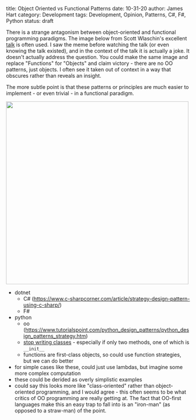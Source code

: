 title: Object Oriented vs Functional Patterns
date: 10-31-20
author: James Hart
category: Development
tags: Development, Opinion, Patterns, C#, F#, Python
status: draft

There is a strange antagonism between object-oriented and functional programming paradigms.
The image below from Scott Wlaschin's excellent [talk](https://www.youtube.com/watch?v=E8I19uA-wGY) is often used.
I saw the meme before watching the talk (or even knowing the talk existed), and in the context of the talk it is actually a joke.
It doesn't actually address the question.
You could make the same image and replace "Functions" for "Objects" and claim victory - there are no OO patterns, just objects.
I often see it taken out of context in a way that obscures rather than reveals an insight.

The more subtle point is that these patterns or principles are much easier to implement - or even trivial - in a functional paradigm.


<img src="{static}/images/oo-vs-fp-patterns/patterns.gif" width="500">

- dotnet
  - C# (https://www.c-sharpcorner.com/article/strategy-design-pattern-using-c-sharp/)
  - F#
- python
  - oo (https://www.tutorialspoint.com/python_design_patterns/python_design_patterns_strategy.htm)
  - [stop writing classes](https://www.youtube.com/watch?v=o9pEzgHorH0) - especially if only two methods, one of which is `__init__`
  - functions are first-class objects, so could use function strategies, but we can do better
- for simple cases like these, could just use lambdas, but imagine some more complex computation
- these could be derided as overly simplistic examples
- could say this looks more like "class-oriented" rather than object-oriented programming, and I would agree - this often seems to be what critics of OO programming are really getting at. The fact that OO-first languages make this an easy trap to fall into is an "iron-man" (as opposed to a straw-man) of the point.
